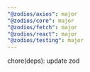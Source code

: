 ```yaml
---
"@zodios/axios": major
"@zodios/core": major
"@zodios/fetch": major
"@zodios/react": major
"@zodios/testing": major
---
```


chore(deps): update zod
